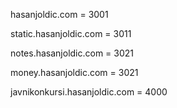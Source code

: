 hasanjoldic.com = 3001


static.hasanjoldic.com = 3011

notes.hasanjoldic.com = 3021

money.hasanjoldic.com = 3021


javnikonkursi.hasanjoldic.com = 4000
